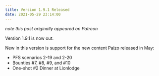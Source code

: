```yaml
---
title: Version 1.9.1 Released
date: 2021-05-29 23:14:00
---
```


*note this post originally appeared on Patreon*

Version 1.9.1 is now out.

New in this version is support for the new content Paizo released in May:

* PFS scenarios 2-19 and 2-20
* Bounties #7, #8, #9, and #10
* One-shot #2 Dinner at Lionlodge
